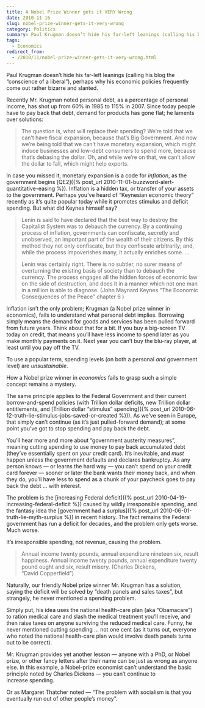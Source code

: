 ```yaml
---
title: A Nobel Prize Winner gets it VERY Wrong
date: 2010-11-16
slug: nobel-prize-winner-gets-it-very-wrong
category: Politics
summary: Paul Krugman doesn’t hide his far-left leanings (calling his blog the “conscience of a liberal”), perhaps why his economic policies frequently come out rather bizarre and slanted.
tags: 
  - Economics
redirect_from:
  - /2010/11/nobel-prize-winner-gets-it-very-wrong.html
---
```




Paul Krugman doesn’t hide his far-left leanings (calling his blog the
“conscience of a liberal”), perhaps why his economic policies frequently
come out rather bizarre and slanted.

Recently Mr. Krugman noted personal debt, as a percentage of personal
income, has shot up from 60% in 1985 to 115% in 2007. Since today people
have to pay back that debt, demand for products has gone flat; he
laments over solutions:

<blockquote cite="http://krugman.blogs.nytimes.com/2010/11/15/the-problem/">
<p>The question is, what will replace their spending? We’re told that we can’t have fiscal expansion, because that’s Big Government. And now we’re being told that we can’t have monetary expansion, which might induce businesses and low-debt consumers to spend more, because that’s debasing the dollar. Oh, and while we’re on that, we can’t allow the dollar to fall, which might help&nbsp;exports.</p>
</blockquote>

In case you missed it, monetary expansion is a code for *inflation*, as
the government begins
[QE2]({% post_url 2010-11-01-buzzword-alert-quantitative-easing %}).
Inflation is a hidden tax, or transfer of your assets to the government.
Perhaps you’ve heard of “Keynesian economic theory” recently as it’s
quite popular today while it promotes stimulus and deficit spending. But
what did Keynes himself say?

<blockquote cite="http://www.gutenberg.org/files/15776/15776-h/15776-h.htm" title="The Economic Consequences of the Peace">
<p>Lenin is said to have declared that the best way to destroy the Capitalist System was to debauch the currency. By a continuing process of inflation, governments can confiscate, secretly and unobserved, an important part of the wealth of their citizens. By this method they not only confiscate, but they confiscate arbitrarily; and, while the process impoverishes many, it actually enriches some.&nbsp;…</p>
<p>Lenin was certainly right. There is no subtler, no surer means of overturning the existing basis of society than to debauch the currency. The process engages all the hidden forces of economic law on the side of destruction, and does it in a manner which not one man in a million is able to diagnose. (John Maynard Keynes “The Economic Consequences of the Peace” chapter 6&nbsp;)</p>
</blockquote>

Inflation isn’t the only problem; Krugman (a Nobel prize winner in
economics), fails to understand what personal debt implies. Borrowing
simply means the demand for goods and services has been pulled forward
from future years. Think about that for a bit. If you buy a big-screen
TV today on credit, that means you’ll have less income to spend later as
you make monthly payments on it. Next year you can’t buy the blu-ray
player, at least until you pay off the TV.

To use a popular term, spending levels (on both a personal *and*
government level) are *unsustainable*.

How a Nobel prize winner in *economics* fails to grasp such a simple
concept remains a mystery.

The same principle applies to the Federal Government and their current
borrow-and-spend policies (with Trillion dollar deficits, new Trillion
dollar entitlements, and [Trillion dollar “stimulus” spending]({% post_url 2010-06-12-truth-lie-stimulus-jobs-saved-or-created %})).
As we’ve seen in Europe, that simply can’t continue (as it’s just
pulled-forward demand); at some point you’ve got to stop spending and
pay back the debt.

You’ll hear more and more about “government austerity measures”, meaning
cutting spending to use money to pay back accumulated debt (they’ve
essentially spent on *your* credit card). It’s inevitable, and *must*
happen unless the government defaults and declares bankruptcy. As any
person knows — or learns the hard way — you can’t spend on your credit
card forever — sooner or later the bank wants their money back, and when
they do, you’ll have less to spend as a chunk of your paycheck goes to
pay back the debt … with interest.

The problem is the [increasing Federal deficit]({% post_url 2010-04-19-increasing-federal-deficit %})
caused by wildly irresponsible spending, and the fantasy idea the
[government had a surplus]({% post_url 2010-06-01-truth-lie-myth-surplus %})
in recent history. The fact remains the Federal government has run a
deficit for decades, and the problem only gets worse. Much worse.

It’s irresponsible spending, not revenue, causing the problem.

> Annual income twenty pounds, annual expenditure nineteen six, result
> happiness. Annual income twenty pounds, annual expenditure twenty
> pound ought and six, result misery. (Charles Dickens, “David Copperfield”)

Naturally, our friendly Nobel prize winner Mr. Krugman has a solution,
saying the deficit will be solved by “death panels and sales taxes”, but
strangely, he never mentioned a spending problem.

Simply put, his idea uses the national health-care plan (aka
“Obamacare”) to ration medical care and slash the medical treatment
you’ll receive, and then raise taxes on anyone surviving the reduced
medical care. Funny, he never mentioned cutting spending … not one cent
(as it turns out, everyone who noted the national health-care plan would
involve death panels turns out to be correct).

Mr. Krugman provides yet another lesson — anyone with a PhD, or Nobel
prize, or other fancy letters after their name can be just as wrong as
anyone else. In this example, a Nobel-prize economist can’t understand
the basic principle noted by Charles Dickens — you can’t continue to
increase spending.

Or as Margaret Thatcher noted — “The problem with socialism is that you
eventually run out of other people’s money”.

